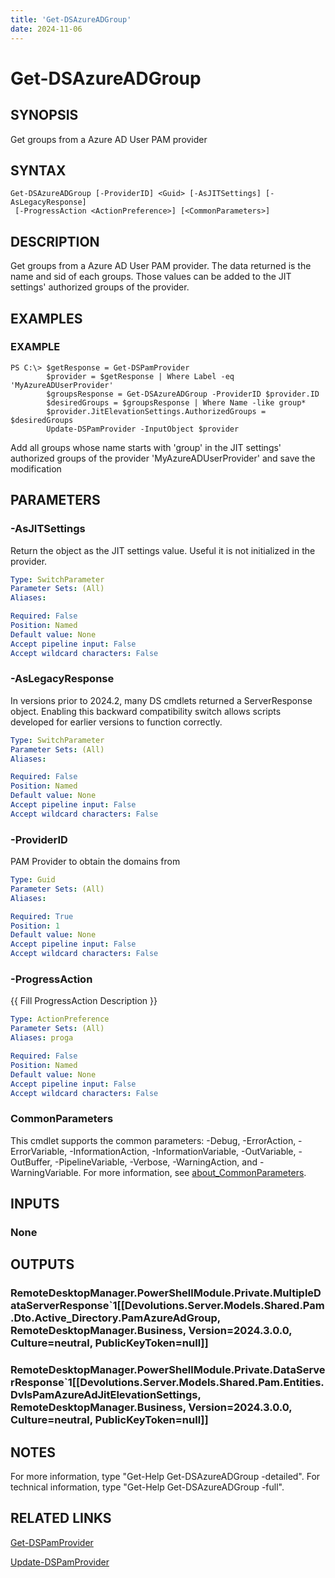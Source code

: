 ```yaml
---
title: 'Get-DSAzureADGroup'
date: 2024-11-06
---
```



# Get-DSAzureADGroup

## SYNOPSIS
Get groups from a Azure AD User PAM provider

## SYNTAX

```
Get-DSAzureADGroup [-ProviderID] <Guid> [-AsJITSettings] [-AsLegacyResponse]
 [-ProgressAction <ActionPreference>] [<CommonParameters>]
```

## DESCRIPTION
Get groups from a Azure AD User PAM provider.
The data returned is the name and sid of each groups.
Those values can be added to the JIT settings' authorized groups of the provider.

## EXAMPLES

### EXAMPLE
```
PS C:\> $getResponse = Get-DSPamProvider
        $provider = $getResponse | Where Label -eq 'MyAzureADUserProvider'
        $groupsResponse = Get-DSAzureADGroup -ProviderID $provider.ID
        $desiredGroups = $groupsResponse | Where Name -like group*
        $provider.JitElevationSettings.AuthorizedGroups = $desiredGroups
        Update-DSPamProvider -InputObject $provider
```

Add all groups whose name starts with 'group' in the JIT settings' authorized groups of the provider 'MyAzureADUserProvider' and save the modification

## PARAMETERS

### -AsJITSettings
Return the object as the JIT settings value.
Useful it is not initialized in the provider.

```yaml
Type: SwitchParameter
Parameter Sets: (All)
Aliases:

Required: False
Position: Named
Default value: None
Accept pipeline input: False
Accept wildcard characters: False
```

### -AsLegacyResponse
In versions prior to 2024.2, many DS cmdlets returned a ServerResponse object.
Enabling this backward compatibility switch allows scripts developed for earlier versions to function correctly.

```yaml
Type: SwitchParameter
Parameter Sets: (All)
Aliases:

Required: False
Position: Named
Default value: None
Accept pipeline input: False
Accept wildcard characters: False
```

### -ProviderID
PAM Provider to obtain the domains from

```yaml
Type: Guid
Parameter Sets: (All)
Aliases:

Required: True
Position: 1
Default value: None
Accept pipeline input: False
Accept wildcard characters: False
```

### -ProgressAction
{{ Fill ProgressAction Description }}

```yaml
Type: ActionPreference
Parameter Sets: (All)
Aliases: proga

Required: False
Position: Named
Default value: None
Accept pipeline input: False
Accept wildcard characters: False
```

### CommonParameters
This cmdlet supports the common parameters: -Debug, -ErrorAction, -ErrorVariable, -InformationAction, -InformationVariable, -OutVariable, -OutBuffer, -PipelineVariable, -Verbose, -WarningAction, and -WarningVariable. For more information, see [about_CommonParameters](http://go.microsoft.com/fwlink/?LinkID=113216).

## INPUTS

### None
## OUTPUTS

### RemoteDesktopManager.PowerShellModule.Private.MultipleDataServerResponse`1[[Devolutions.Server.Models.Shared.Pam.Dto.Active_Directory.PamAzureAdGroup, RemoteDesktopManager.Business, Version=2024.3.0.0, Culture=neutral, PublicKeyToken=null]]
### RemoteDesktopManager.PowerShellModule.Private.DataServerResponse`1[[Devolutions.Server.Models.Shared.Pam.Entities.DvlsPamAzureAdJitElevationSettings, RemoteDesktopManager.Business, Version=2024.3.0.0, Culture=neutral, PublicKeyToken=null]]
## NOTES
For more information, type "Get-Help Get-DSAzureADGroup -detailed".
For technical information, type "Get-Help Get-DSAzureADGroup -full".

## RELATED LINKS

[Get-DSPamProvider](http://127.0.0.1:1111/docs/Get-DSPamProvider/)

[Update-DSPamProvider](http://127.0.0.1:1111/docs/Update-DSPamProvider/)

